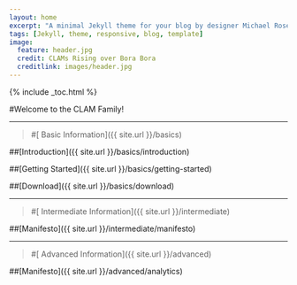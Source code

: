 ```yaml
---
layout: home
excerpt: "A minimal Jekyll theme for your blog by designer Michael Rose."
tags: [Jekyll, theme, responsive, blog, template]
image:
  feature: header.jpg
  credit: CLAMs Rising over Bora Bora
  creditlink: images/header.jpg
---
```


{% include _toc.html %}

#Welcome to the CLAM Family!

---

> #[<i class="fa fa-coffee fa-2x"></i> Basic Information]({{ site.url }}/basics)

##[Introduction]({{ site.url }}/basics/introduction)

##[Getting Started]({{ site.url }}/basics/getting-started)

##[Download]({{ site.url }}/basics/download)

---

> #[<i class="fa fa-wrench fa-2x"></i> Intermediate Information]({{ site.url }}/intermediate)

##[Manifesto]({{ site.url }}/intermediate/manifesto)

---

> #[<i class="fa fa-fighter-jet fa-2x"></i> Advanced Information]({{ site.url }}/advanced)

##[Manifesto]({{ site.url }}/advanced/analytics)